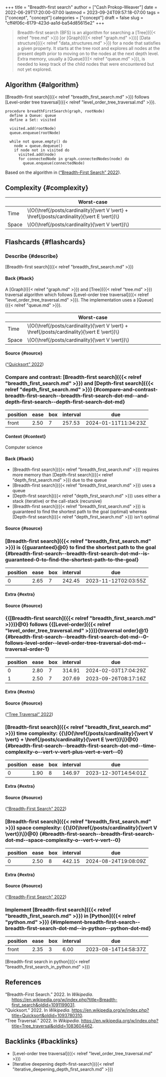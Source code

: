 +++
title = "Breadth-first search"
author = ["Cash Prokop-Weaver"]
date = 2022-06-29T17:20:00-07:00
lastmod = 2023-09-24T09:57:18-07:00
tags = ["concept", "concept"]
categories = ["concept"]
draft = false
slug = "cff4f06c-6179-423d-aa1d-ba54d85615e2"
+++

> Breadth-first search (BFS) is an algorithm for searching a [Tree]({{< relref "tree.md" >}}) [or [Graph]({{< relref "graph.md" >}})] [Data structure]({{< relref "data_structures.md" >}}) for a node that satisfies a given property. It starts at the tree root and explores all nodes at the present depth prior to moving on to the nodes at the next depth level. Extra memory, usually a [Queue]({{< relref "queue.md" >}}), is needed to keep track of the child nodes that were encountered but not yet explored.


## Algorithm {#algorithm}

[Breadth-first search]({{< relref "breadth_first_search.md" >}}) follows [Level-order tree traversal]({{< relref "level_order_tree_traversal.md" >}}).

```nil
procedure breadthFirstSearch(graph, rootNode)
  define a Queue: queue
  define a Set: visited

  visited.add(rootNode)
  queue.enqueue(rootNode)

  while not queue.empty() do
    node = queue.dequeue()
    if node not in visited do
      visited.add(node)
      for connectedNode in graph.connectedNodes(node) do
        queue.enqueue(connectedNode)
```

Based on the algorithm in (<a href="#citeproc_bib_item_1">“Breadth-First Search” 2022</a>).


## Complexity {#complexity}

|       | Worst-case                             |
|-------|----------------------------------------|
| Time  | \\(O(\href{/posts/cardinality}{\vert V \vert} + \href{/posts/cardinality}{\vert E \vert})\\) |
| Space | \\(O(\href{/posts/cardinality}{\vert V \vert})\\)                 |


## Flashcards {#flashcards}


### Describe {#describe}

[Breadth-first search]({{< relref "breadth_first_search.md" >}})


#### Back {#back}

A [Graph]({{< relref "graph.md" >}}) and [Tree]({{< relref "tree.md" >}}) traversal algorithm which follows [Level-order tree traversal]({{< relref "level_order_tree_traversal.md" >}}). The implementation uses a [Queue]({{< relref "queue.md" >}}).

|       | Worst-case                             |
|-------|----------------------------------------|
| Time  | \\(O(\href{/posts/cardinality}{\vert V \vert} + \href{/posts/cardinality}{\vert E \vert})\\) |
| Space | \\(O(\href{/posts/cardinality}{\vert V \vert})\\)                 |


#### Source {#source}

(<a href="#citeproc_bib_item_2">“Quicksort” 2022</a>)


### Compare and contrast: [Breadth-first search]({{< relref "breadth_first_search.md" >}}) and [Depth-first search]({{< relref "depth_first_search.md" >}}) {#compare-and-contrast-breadth-first-search--breadth-first-search-dot-md--and-depth-first-search--depth-first-search-dot-md}

| position | ease | box | interval | due                  |
|----------|------|-----|----------|----------------------|
| front    | 2.50 | 7   | 257.53   | 2024-01-11T11:34:23Z |


#### Context {#context}

Computer science


#### Back {#back}

-   [Breadth-first search]({{< relref "breadth_first_search.md" >}}) requires more memory than [Depth-first search]({{< relref "depth_first_search.md" >}}) due to the queue
-   [Breadth-first search]({{< relref "breadth_first_search.md" >}}) uses a queue
-   [Depth-first search]({{< relref "depth_first_search.md" >}}) uses either a stack (iterative) or the call-stack (recursive)
-   [Breadth-first search]({{< relref "breadth_first_search.md" >}}) is guaranteed to find the shortest path to the goal (optimal) whereas [Depth-first search]({{< relref "depth_first_search.md" >}}) isn't optimal


#### Source {#source}


### [Breadth-first search]({{< relref "breadth_first_search.md" >}}) is {{guaranteed}@0} to find the shortest path to the goal {#breadth-first-search--breadth-first-search-dot-md--is-guaranteed-0-to-find-the-shortest-path-to-the-goal}

| position | ease | box | interval | due                  |
|----------|------|-----|----------|----------------------|
| 0        | 2.65 | 7   | 242.45   | 2023-11-12T02:03:55Z |


#### Extra {#extra}


#### Source {#source}


### {{[Breadth-first search]({{< relref "breadth_first_search.md" >}})}@0} follows {{[Level-order]({{< relref "level_order_tree_traversal.md" >}})}{traversal order}@1} {#breadth-first-search--breadth-first-search-dot-md--0-follows-level-order--level-order-tree-traversal-dot-md--traversal-order-1}

| position | ease | box | interval | due                  |
|----------|------|-----|----------|----------------------|
| 0        | 2.80 | 7   | 314.91   | 2024-02-03T17:04:29Z |
| 1        | 2.50 | 7   | 207.69   | 2023-09-26T08:17:16Z |


#### Extra {#extra}


#### Source {#source}

(<a href="#citeproc_bib_item_3">“Tree Traversal” 2022</a>)


### [Breadth-first search]({{< relref "breadth_first_search.md" >}}) time complexity: {{\\(O(\href{/posts/cardinality}{\vert V \vert} + \href{/posts/cardinality}{\vert E \vert})\\)}@0} {#breadth-first-search--breadth-first-search-dot-md--time-complexity-o--vert-v-vert-plus-vert-e-vert--0}

| position | ease | box | interval | due                  |
|----------|------|-----|----------|----------------------|
| 0        | 1.90 | 8   | 146.97   | 2023-12-30T14:54:01Z |


#### Extra {#extra}


#### Source {#source}

(<a href="#citeproc_bib_item_1">“Breadth-First Search” 2022</a>)


### [Breadth-first search]({{< relref "breadth_first_search.md" >}}) space complexity: {{\\(O(\href{/posts/cardinality}{\vert V \vert})\\)}@0} {#breadth-first-search--breadth-first-search-dot-md--space-complexity-o--vert-v-vert--0}

| position | ease | box | interval | due                  |
|----------|------|-----|----------|----------------------|
| 0        | 2.50 | 8   | 442.15   | 2024-08-24T19:08:09Z |


#### Extra {#extra}


#### Source {#source}

(<a href="#citeproc_bib_item_1">“Breadth-First Search” 2022</a>)


### Implement [Breadth-first search]({{< relref "breadth_first_search.md" >}}) in [Python]({{< relref "python.md" >}}) {#implement-breadth-first-search--breadth-first-search-dot-md--in-python--python-dot-md}

| position | ease | box | interval | due                  |
|----------|------|-----|----------|----------------------|
| front    | 2.35 | 3   | 6.00     | 2023-08-14T14:58:37Z |

[Breadth-first search in python]({{< relref "breadth_first_search_in_python.md" >}})

## References

<style>.csl-entry{text-indent: -1.5em; margin-left: 1.5em;}</style><div class="csl-bib-body">
  <div class="csl-entry"><a id="citeproc_bib_item_1"></a>“Breadth-First Search.” 2022. In <i>Wikipedia</i>. <a href="https://en.wikipedia.org/w/index.php?title=Breadth-first_search&oldid=1091199031">https://en.wikipedia.org/w/index.php?title=Breadth-first_search&#38;oldid=1091199031</a>.</div>
  <div class="csl-entry"><a id="citeproc_bib_item_2"></a>“Quicksort.” 2022. In <i>Wikipedia</i>. <a href="https://en.wikipedia.org/w/index.php?title=Quicksort&oldid=1093780310">https://en.wikipedia.org/w/index.php?title=Quicksort&#38;oldid=1093780310</a>.</div>
  <div class="csl-entry"><a id="citeproc_bib_item_3"></a>“Tree Traversal.” 2022. In <i>Wikipedia</i>. <a href="https://en.wikipedia.org/w/index.php?title=Tree_traversal&oldid=1083604462">https://en.wikipedia.org/w/index.php?title=Tree_traversal&#38;oldid=1083604462</a>.</div>
</div>


## Backlinks {#backlinks}

-   [Level-order tree traversal]({{< relref "level_order_tree_traversal.md" >}})
-   [Iterative deepening depth-first-search]({{< relref "iterative_deepening_depth_first_search.md" >}})
